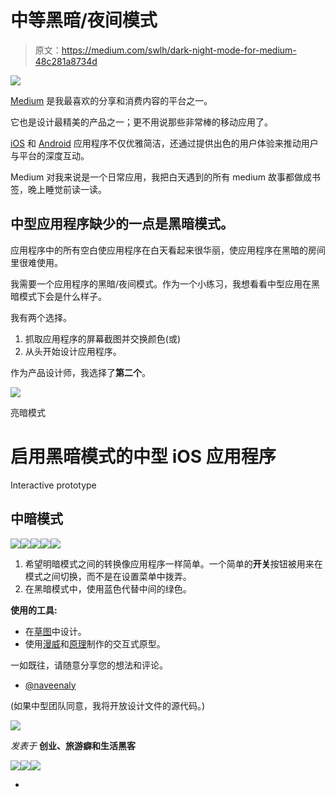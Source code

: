 # 中等黑暗/夜间模式

> 原文：<https://medium.com/swlh/dark-night-mode-for-medium-48c281a8734d>

![](img/449ce89beedd2021cd709487e2b2a116.png)

[Medium](/) 是我最喜欢的分享和消费内容的平台之一。

它也是设计最精美的产品之一；更不用说那些非常棒的移动应用了。

[iOS](https://itunes.apple.com/us/app/medium/id828256236?mt=8) 和 [Android](https://play.google.com/store/apps/details?id=com.medium.reader&hl=en) 应用程序不仅优雅简洁，还通过提供出色的用户体验来推动用户与平台的深度互动。

Medium 对我来说是一个日常应用，我把白天遇到的所有 medium 故事都做成书签，晚上睡觉前读一读。

## 中型应用程序缺少的一点是黑暗模式。

应用程序中的所有空白使应用程序在白天看起来很华丽，使应用程序在黑暗的房间里很难使用。

我需要一个应用程序的黑暗/夜间模式。作为一个小练习，我想看看中型应用在黑暗模式下会是什么样子。

我有两个选择。

1.  抓取应用程序的屏幕截图并交换颜色(或)
2.  从头开始设计应用程序。

作为产品设计师，我选择了**第二个**。

![](img/4e0a6176cee52977ac39d427531fa8a0.png)

亮暗模式

# 启用黑暗模式的中型 iOS 应用程序

Interactive prototype

## 中暗模式

![](img/6637878ab562807748dac328860a8639.png)![](img/18361ba541d29045c9aa157377688b5e.png)![](img/7c5a7b453357548adb4dfc6331e1b6e0.png)![](img/7a3b32f073697a5cde0b1da8803ce095.png)![](img/09a8c8634765c945dba7ab5945bfd952.png)

1.  希望明暗模式之间的转换像应用程序一样简单。一个简单的**开关**按钮被用来在模式之间切换，而不是在设置菜单中拨弄。
2.  在黑暗模式中，使用蓝色代替中间的绿色。

**使用的工具:**

*   在[草图](http://bohemiancoding.com/sketch/)中设计。
*   使用[漫威](https://marvelapp.com/)和[原理](http://principleformac.com)制作的交互式原型。

一如既往，请随意分享您的想法和评论。

- [@naveenaly](https://twitter.com/naveenaly)

(如果中型团队同意，我将开放设计文件的源代码。)

![](img/c1192ebad88d6b1fc6ae1d6a2bc61154.png)

*发表于* **创业、旅游癖和生活黑客**

[![](img/de26c089e79a3a2a25d2b750ff6db50f.png)](http://supply.us9.list-manage.com/subscribe?u=310af6eb2240d299c7032ef6c&id=d28d8861ad)[![](img/f47a578114e0a96bdfabc3a5400688d5.png)](https://blog.growth.supply/)[![](img/c1351daa9c4f0c8ac516addb60c82f6b.png)](https://twitter.com/swlh_)

-
